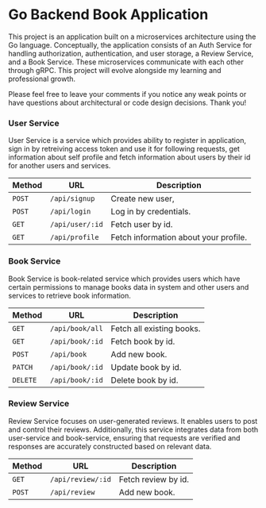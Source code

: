 # Go Backend Book Application

This project is an application built on a microservices architecture using the Go language. Conceptually, the application consists of an Auth Service for handling authorization, authentication, and user storage, a Review Service, and a Book Service. These microservices communicate with each other through gRPC. This project will evolve alongside my learning and professional growth.

Please feel free to leave your comments if you notice any weak points or have questions about architectural or code design decisions. Thank you!

### User Service

User Service is a service which provides ability to register in application, sign in by retreiving access token and use it for following requests, get information about self profile and fetch information about users by their id for another users and services.

| Method   | URL                                      | Description                              |
| -------- | ---------------------------------------- | ---------------------------------------- |
| `POST`   | `/api/signup`                            | Create new user,                         |
| `POST`   | `/api/login`                             | Log in by credentials.                   |
| `GET`    | `/api/user/:id`                          | Fetch user by id.                        |
| `GET`    | `/api/profile`                           | Fetch information about your profile.    |

### Book Service

Book Service is book-related service which provides users which have certain permissions to manage books data in system and other users and services to retrieve book information.

| Method   | URL                                      | Description                              |
| -------- | ---------------------------------------- | ---------------------------------------- |
| `GET`    | `/api/book/all`                          | Fetch all existing books.                |
| `GET`    | `/api/book/:id`                          | Fetch book by id.                        |
| `POST`   | `/api/book`                              | Add new book.                            |
| `PATCH`  | `/api/book/:id`                          | Update book by id.                       |
| `DELETE` | `/api/book/:id`                          | Delete book by id.                       |

### Review Service

Review Service focuses on user-generated reviews. It enables users to post and control their reviews. Additionally, this service integrates data from both user-service and book-service, ensuring that requests are verified and responses are accurately constructed based on relevant data.

| Method   | URL                                      | Description                              |
| -------- | ---------------------------------------- | ---------------------------------------- |
| `GET`    | `/api/review/:id`                        | Fetch review by id.                      |
| `POST`   | `/api/review`                            | Add new book.                            |





